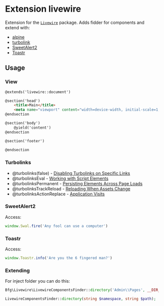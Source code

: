 # Extension livewire

Extension for the [`Livewire`](https://laravel-livewire.com/) package. 
Adds fidder for components and extend with: 
* [alpine](https://alpinejs.dev/) 
* [turbolink](https://laravel-livewire.com/)
* [SweetAlert2](https://sweetalert2.github.io/)
* [Toastr](https://github.com/CodeSeven/toastr)

## Usage

### View
```html
@extends('livewire::document')

@section('head')
    <title>Main</title>
    <meta name="viewport" content="width=device-width, initial-scale=1, shrink-to-fit=no"/>
@endsection

@section('body')
    @yield('content')
@endsection

@section('footer')
    
@endsection
```

### Turbolinks

* @turbolinks(false) - [Disabling Turbolinks on Specific Links](https://github.com/turbolinks/turbolinks#disabling-turbolinks-on-specific-links)
* @turbolinksEval - [Working with Script Elements](https://github.com/turbolinks/turbolinks#working-with-script-elements)
* @turbolinksPermanent - [Persisting Elements Across Page Loads](https://github.com/turbolinks/turbolinks#persisting-elements-across-page-loads)
* @turbolinksTrackReload - [Reloading When Assets Change](https://github.com/turbolinks/turbolinks#reloading-when-assets-change)
* @turbolinksActionReplace - [Application Visits](https://github.com/turbolinks/turbolinks#application-visits)

### SweetAlert2
Access:
```javascript
window.Swal.fire('Any fool can use a computer')
```
### Toastr
Access:
```javascript
window.Toastr.info('Are you the 6 fingered man?')
```

### Extending

For inject folder you can do this:
```php
Bfg\Livewire\LivewireComponentsFinder::directory('Admin\\Pages', __DIR__.'/../Pages');
```
```php
LivewireComponentsFinder::directory(string $namespace, string $path);
```
